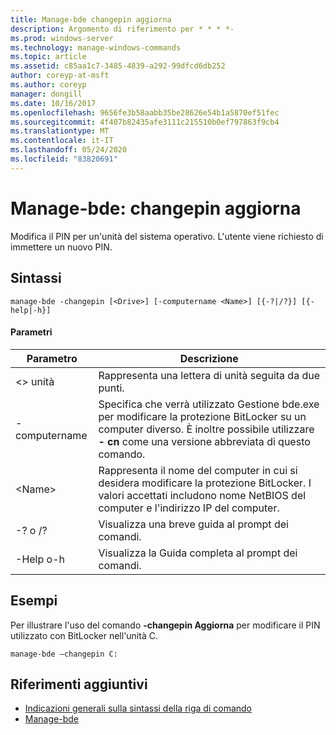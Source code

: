 ```yaml
---
title: Manage-bde changepin aggiorna
description: Argomento di riferimento per * * * *-
ms.prod: windows-server
ms.technology: manage-windows-commands
ms.topic: article
ms.assetid: c85aa1c7-3485-4839-a292-99dfcd6db252
author: coreyp-at-msft
ms.author: coreyp
manager: dongill
ms.date: 10/16/2017
ms.openlocfilehash: 9656fe3b58aabb35be28626e54b1a5870ef51fec
ms.sourcegitcommit: 4f407b82435afe3111c215510b0ef797863f9cb4
ms.translationtype: MT
ms.contentlocale: it-IT
ms.lasthandoff: 05/24/2020
ms.locfileid: "83820691"
---
```

# <a name="manage-bde-changepin"></a>Manage-bde: changepin aggiorna



Modifica il PIN per un'unità del sistema operativo. L'utente viene richiesto di immettere un nuovo PIN.

## <a name="syntax"></a>Sintassi

```
manage-bde -changepin [<Drive>] [-computername <Name>] [{-?|/?}] [{-help|-h}]
```

#### <a name="parameters"></a>Parametri

|Parametro|Descrizione|
|---------|-----------|
|\<> unità|Rappresenta una lettera di unità seguita da due punti.|
|-computername|Specifica che verrà utilizzato Gestione bde.exe per modificare la protezione BitLocker su un computer diverso. È inoltre possibile utilizzare **- cn** come una versione abbreviata di questo comando.|
|\<Name>|Rappresenta il nome del computer in cui si desidera modificare la protezione BitLocker. I valori accettati includono nome NetBIOS del computer e l'indirizzo IP del computer.|
|-? o /?|Visualizza una breve guida al prompt dei comandi.|
|-Help o-h|Visualizza la Guida completa al prompt dei comandi.|

## <a name="examples"></a>Esempi

Per illustrare l'uso del comando **-changepin Aggiorna** per modificare il PIN utilizzato con BitLocker nell'unità C.
```
manage-bde –changepin C:
```

## <a name="additional-references"></a>Riferimenti aggiuntivi

- [Indicazioni generali sulla sintassi della riga di comando](command-line-syntax-key.md)
-   [Manage-bde](manage-bde.md)
